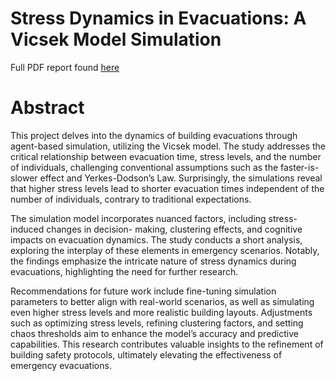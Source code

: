 # Stress Dynamics in Evacuations: A Vicsek Model Simulation

Full PDF report found [here]()

# Abstract

This project delves into the dynamics of building evacuations through agent-based simulation,
utilizing the Vicsek model. The study addresses the critical relationship between evacuation time,
stress levels, and the number of individuals, challenging conventional assumptions such as the
faster-is-slower effect and Yerkes-Dodson’s Law. Surprisingly, the simulations reveal that higher
stress levels lead to shorter evacuation times independent of the number of individuals, contrary to
traditional expectations.

The simulation model incorporates nuanced factors, including stress-induced changes in decision-
making, clustering effects, and cognitive impacts on evacuation dynamics. The study conducts
a short analysis, exploring the interplay of these elements in emergency scenarios. Notably, the
findings emphasize the intricate nature of stress dynamics during evacuations, highlighting the
need for further research.

Recommendations for future work include fine-tuning simulation parameters to better align
with real-world scenarios, as well as simulating even higher stress levels and more realistic building
layouts. Adjustments such as optimizing stress levels, refining clustering factors, and setting
chaos thresholds aim to enhance the model’s accuracy and predictive capabilities. This research
contributes valuable insights to the refinement of building safety protocols, ultimately elevating the
effectiveness of emergency evacuations.
